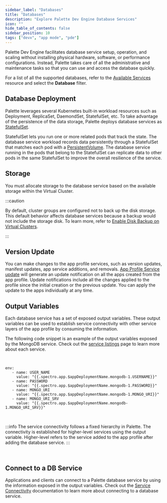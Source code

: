 ```yaml
---
sidebar_label: "Databases"
title: "Databases"
description: "Explore Palette Dev Engine Database Services"
icon: ""
hide_table_of_contents: false
sidebar_position: 10
tags: ["devx", "app mode", "pde"]
---
```


Palette Dev Engine facilitates database service setup, operation, and scaling without installing physical hardware, software, or performance configurations. Instead, Palette takes care of all the administrative and maintenance tasks so that you can use and access the database quickly.

For a list of all the supported databases, refer to the [Available Services](service-listings/service-listings.mdx) resource and select the **Database** filter.

## Database Deployment 

Palette leverages several Kubernetes built-in workload resources such as Deployment, ReplicaSet, DaemondSet, StatefulSet, etc. To take advantage of the persistence of the data storage, Palette deploys database services as [StatefulSet](https://kubernetes.io/docs/concepts/workloads/controllers/statefulset/). 

StatefulSet lets you run one or more related pods that track the state. The database service workload records data persistently through a StatefulSet that matches each pod with a [PersistentVolume](https://kubernetes.io/docs/concepts/storage/persistent-volumes/). The database service running in the pods that belong to the StatefulSet can replicate data to other pods in the same StatefulSet to improve the overall resilience of the service.

## Storage

You must allocate storage to the database service based on the available storage within the Virtual Cluster. 

:::caution


By default, cluster groups are configured not to back up the disk storage. This default behavior affects database services because a backup would not include the storage disk. To learn more, refer to [Enable Disk Backup on Virtual Clusters](../../../clusters/cluster-groups/cluster-group-backups.md).

:::

## Version Update

You can make changes to the app profile services, such as version updates, manifest updates, app service additions, and removals. [App Profile Service update](../versioning-app-profile.md#update-an-app-profile)
will generate an update notification on all the apps created from the app profile. Update notifications include all the changes applied to the profile since the initial creation or the previous update. You can apply the update to the apps individually at any time.

## Output Variables

Each database service has a set of exposed output variables. These output variables can be used to establish service connectivity with other service layers of the app profile by consuming the information.

The following code snippet is an example of the output variables exposed by the MongoDB service. Check out the [service listings](service-listings/service-listings.mdx) page to learn more about each service.

<br />


```hideClipboard
env:
   - name: USER_NAME
     value: "{{.spectro.app.$appDeploymentName.mongodb-1.USERNAME}}"
   - name: PASSWORD
     value: "{{.spectro.app.$appDeploymentName.mongodb-1.PASSWORD}}"
   - name: MONGO_URI
     value: "{{.spectro.app.$appDeploymentName.mongodb-1.MONGO_URI}}"
   - name: MONGO_URI_SRV
     value: "{{.spectro.app.$appDeploymentName.mongodb-1.MONGO_URI_SRV}}"
```

<br />

:::info
The service connectivity follows a fixed hierarchy in Palette. The connectivity is established for higher-level services using the output variable. Higher-level refers to the service added to the app profile after adding the database service. 
:::


<br />


## Connect to a DB Service

Applications and clients can connect to a Palette database service by using the information exposed in the output variables. Check out the [Service Connectivity](connectivity.md) documentation to learn more about connecting to a database service.